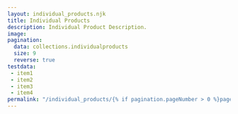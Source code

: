 ```yaml
---
layout: individual_products.njk
title: Individual Products
description: Individual Product Description.
image: 
pagination:
  data: collections.individualproducts
  size: 9
  reverse: true
testdata:
 - item1
 - item2
 - item3
 - item4
permalink: "/individual_products/{% if pagination.pageNumber > 0 %}page-{{ pagination.pageNumber + 1 }}/{% endif %}index.html"
---
```


